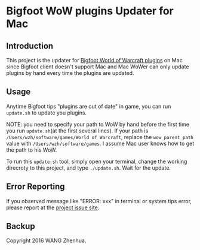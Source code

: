 # Bigfoot WoW plugins Updater for Mac

## Introduction

This project is the updater for [Bigfoot World of Warcraft plugins](http://bigfoot.178.com/wow/) on Mac since Bigfoot client doesn't support Mac and Mac WoWer can only update plugins by hand every time the plugins are updated.

## Usage

Anytime Bigfoot tips "plugins are out of date" in game, you can run `update.sh` to update you plugins.

NOTE: you need to specify your path to WoW by hand before the first time you run `update.sh`(at the first several lines).
If your path is `/Users/wzh/software/games/World of Warcraft`, replace the `wow_parent_path` value with `/Users/wzh/software/games`.
I assume Mac user knows how to get the path to his WoW.

To run this `update.sh` tool, simply open your terminal, change the working direcroty to this project, and type `./update.sh`. Wait for the update.

## Error Reporting

If you observed message like "ERROR: xxx" in terminal or system tips error, please report at the [project issue site](https://github.com/jackwish/bfupdater/issues).

## Backup

Copyright 2016 WANG Zhenhua.
